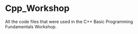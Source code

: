 # Cpp_Workshop
All the code files that were used in the C++ Basic Programming Fundamentals Workshop.
